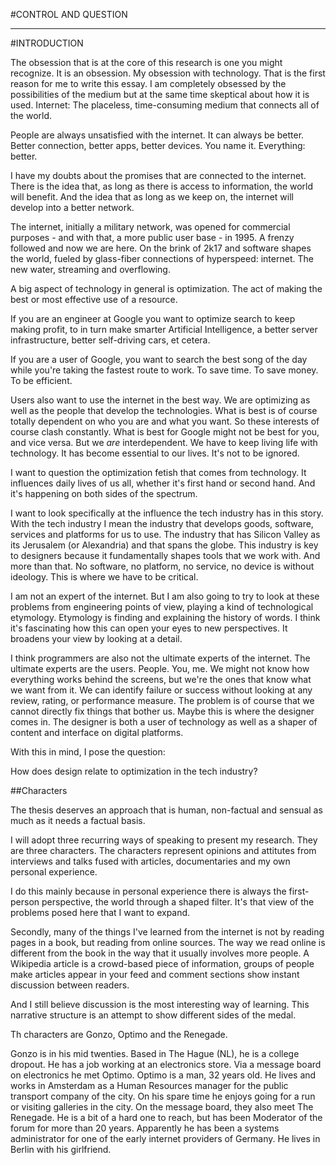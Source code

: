 #CONTROL AND QUESTION

___

#INTRODUCTION

The obsession that is at the core of this research is one you might recognize. It is an obsession. My obsession with technology. That is the first reason for me to write this essay. I am completely obsessed by the possibilities of the medium but at the same time skeptical about how it is used. Internet: The placeless, time-consuming medium that connects all of the world.

People are always unsatisfied with the internet. It can always be better. Better connection, better apps, better devices. You name it. Everything: better.

I have my doubts about the promises that are connected to the internet. There is the idea that, as long as there is access to information, the world will benefit. And the idea that as long as we keep on, the internet will develop into a better network.

The internet, initially a military network, was opened for commercial purposes - and with that, a more public user base - in 1995. A frenzy followed and now we are here. On the brink of 2k17 and software shapes the world, fueled by glass-fiber connections of hyperspeed: internet. The new water, streaming and overflowing.

A big aspect of technology in general is optimization. The act of making the best or most effective use of a resource.

If you are an engineer at Google you want to optimize search to keep making profit, to in turn make smarter Artificial Intelligence, a better server infrastructure, better self-driving cars, et cetera. 

If you are a user of Google, you want to search the best song of the day while you're taking the fastest route to work. To save time. To save money. To be efficient.

Users also want to use the internet in the best way. We are optimizing as well as the people that develop the technologies. What is best is of course totally dependent on who you are and what you want. So these interests of course clash constantly. What is best for Google might not be best for you, and vice versa. But we _are_ interdependent. We have to keep living life with technology. It has become essential to our lives. It's not to be ignored. 

I want to question the optimization fetish that comes from technology. It influences daily lives of us all, whether it's first hand or second hand. And it's happening on both sides of the spectrum.

I want to look specifically at the influence the tech industry has in this story. With the tech industry I mean the industry that develops goods, software, services and platforms for us to use. The industry that has Silicon Valley as its Jerusalem (or Alexandria) and that spans the globe. This industry is key to designers because it fundamentally shapes tools that we work with. And more than that. No software, no platform, no service, no device is without ideology. This is where we have to be critical. 

I am not an expert of the internet. But I am also going to try to look at these problems from engineering points of view, playing a kind of technological etymology. Etymology is finding and explaining the history of words. I think it's fascinating how this can open your eyes to new perspectives. It broadens your view by looking at a detail.

I think programmers are also not the ultimate experts of the internet. The ultimate experts are the users. People. You, me. We might not know how everything works behind the screens, but we're the ones that know what we want from it. We can identify failure or success without looking at any review, rating, or performance measure. The problem is of course that we cannot directly fix things that bother us. Maybe this is where the designer comes in. The designer is both a user of technology as well as a shaper of content and interface on digital platforms. 

With this in mind, I pose the question:

How does design relate to optimization in the tech industry?

##Characters

The thesis deserves an approach that is human, non-factual and sensual as much as it needs a factual basis.  

I will adopt three recurring ways of speaking to present my research. They are three characters. The characters represent opinions and attitutes from interviews and talks fused with articles, documentaries and my own personal experience.

I do this mainly because in personal experience there is always the first-person perspective, the world through a shaped filter. It's that view of the problems posed here that I want to expand. 

Secondly, many of the things I've learned from the internet is not by reading pages in a book, but reading from online sources. The way we read online is different from the book in the way that it usually involves more people. A Wikipedia article is a crowd-based piece of information, groups of people make articles appear in your feed and comment sections show instant discussion between readers.

And I still believe discussion is the most interesting way of learning. This narrative structure is an attempt to show different sides of the medal.

Th characters are Gonzo, Optimo and the Renegade.

Gonzo is in his mid twenties. Based in The Hague (NL), he is a college dropout. He has a job working at an electronics store. Via a message board on electronics he met Optimo. Optimo is a man, 32 years old. He lives and works in Amsterdam as a Human Resources manager for the public transport company of the city. On his spare time he enjoys going for a run or visiting galleries in the city. On the message board, they also meet The Renegade. He is a bit of a hard one to reach, but has been Moderator of the forum for more than 20 years. Apparently he has been a systems administrator for one of the early internet providers of Germany. He lives in Berlin with his girlfriend.  


